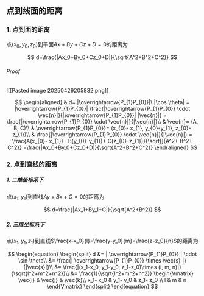 ## 点到线面的距离

### 1. 点到面的距离

点$(x_0, y_0, z_0)$到平面$Ax+By+Cz+D=0$的距离为

$$
d=\frac{|Ax_0+By_0+Cz_0+D|}{\sqrt{A^2+B^2+C^2}}
$$

###### Proof

![[Pasted image 20250429205832.png]]

$$
\begin{aligned}
	& d= |\overrightarrow{P_{1}P_{0}}|\ |\cos \theta|
	= |\overrightarrow{P_{1}P_{0}}| \frac{|\overrightarrow{P_{1}P_{0}} \cdot \vec{n}|}{|\overrightarrow{P_{1}P_{0}}| |\vec{n}|}
	= \frac{|\overrightarrow{P_{1}P_{0}} \cdot \vec{n}|}{|\vec{n}|}\\
	& \vec{n}= (A, B, C)\\
	& \overrightarrow{P_{1}P_{0}}= (x_{0}- x_{1}, y_{0}-y_{1}, z_{0}-z_{1})\\
	& \frac{|\overrightarrow{P_{1}P_{0}} \cdot \vec{n}|}{|\vec{n}|}
	= \frac{A(x_{0}- x_{1})+ B(y_{0}-y_{1})+ C(z_{0}-z_{1})}{\sqrt[]{A^2+ B^2+ C^2}}
	=\frac{|Ax_0+By_0+Cz_0+D|}{\sqrt{A^2+B^2+C^2}}
\end{aligned}
$$

### 2. 点到直线的距离

##### 1. 二维坐标系下

点$(x_1, y_1)$到直线$Ay+Bx+C=0$的距离为

$$
d=\frac{|Ax_1+By_1+C|}{\sqrt{A^2+B^2}}
$$

##### 2. 三维坐标系下

点$(x_1, y_1, z_1)$到直线$\frac{x-x_0}{l}=\frac{y-y_0}{m}=\frac{z-z_0}{n}$的距离为

$$
\begin{equation}
	\begin{split}
		d
		&= | \overrightarrow{P_{1}P_{0}} | \cdot \sin \theta\\
		&= \frac{| \overrightarrow{P_{1}P_{0}} \times \vec{s} |}{|\vec{s}|}\\
		&= \frac{|(x_1-x_0, y_1-y_0, z_1-z_0)\times (l, m, n)|}{\sqrt{l^2+m^2+n^2}}\\
		&= \frac{1}{\sqrt{l^2+m^2+n^2}}
		\begin{Vmatrix}
			\vec{i} & \vec{j} & \vec{k}\\
			x_1- x_0 & y_1- y_0 & z_1- z_0 \\
			l & m & n
		\end{Vmatrix}
	\end{split}
\end{equation}
$$
